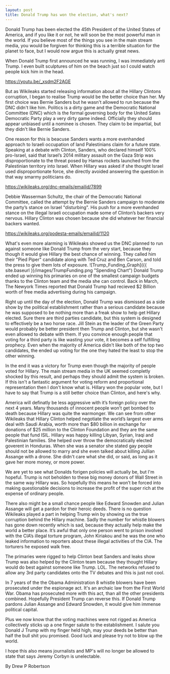 ```yaml
---
layout: post
title: Donald Trump has won the election, what's next?
---
```


Donald Trump has been elected the 45th President of the United States of America, and if you like it or not, he will soon be the most powerful man in the world. If you believe most of the things you see in the main stream media, you would be forgiven for thinking this is a terrible situation for the planet to face, but I would now argue this is actually great news.

When Donald Trump first announced he was running, I was immediately anti Trump. I even built sculptures of him on the beach just so I could watch people kick him in the head. 

<https://youtu.be/_xsdm2F2AGE>

But as Wikileaks started releasing information about all the Hillary Clintons corruption, I began to realise Trump would be the better choice than her. My first choice was Bernie Sanders but he wasn't allowed to run because the DNC didn't like him. Politics is a dirty game and the Democratic National Committee (DNC) which is the formal governing body for the United Sates Democratic Party play a very dirty game indeed. Officially they should appear unbiased until a nominee is chosen. They claim to be impartial, but they didn't like Bernie Sanders.

One reason for this is beacuse Sanders wants a more evenhanded approach to Israeli occupation of land Palestinians claim for a future state. Speaking at a debate with Clinton, Sanders, who declared himself 100% pro-Israel, said that Israel’s 2014 military assault on the Gaza Strip was disproportionate to the threat posed by Hamas rockets launched from the Palestinian territory into Israel. When Hillary was asked if she thought Israel used disproportionate force, she directly avoided answering the question in that way smarmy politicians do.

<https://wikileaks.org/dnc-emails/emailid/7899>

Debbie Wasserman Schultz, the chair of the Democratic National Committee, called the attempt by the Bernie Sanders campaign to moderate the party’s stance on Israel "disturbing". His push for a more evenhanded stance on the illegal Israeli occupation made some of Clinton’s backers very nervous. Hillary Clinton was chosen because she did whatever her financial backers wanted.

<https://wikileaks.org/podesta-emails/emailid/1120>

What's even more alarming is Wikileaks showed us the DNC planned to run against someone like Donald Trump from the very start, because they though it would give Hillary the best chance of winning. They called him their "Pied Piper" candidate along with Ted Cruz and Ben Carson, and told the press to give them lots of exposure. 
![Trump_Funding_Graph]({{ site.baseurl }}/images/TrumpFunding.png "Spending Chart")
Donald Trump ended up winning his primaries on one of the smallest campaign budgets thanks to the Clinton team and the media she can control. Back in March, The Newyork Times reported that Donald Trump had recieved $2 Billion worth of free media advertising during his campaign. 

Right up until the day of the election, Donald Trump was dismissed as a side show by the political establishment rather than a serious candidate because he was supposed to be nothing more than a freak show to help get Hillary elected. Sure there are third parties candidate, but this system is designed to effectively be a two horse race. Jill Stein as the leader of the Green Party would probably be better president then Trump and Clinton, but she wasn't even allowed to debate with them. If you convince enough people that voting for a third party is like wasting your vote, it becomes a self fulfilling prophecy. Even when the majority of America didn't like both of the top two candidates, the ended up voting for the one they hated the least to stop the other winning.

In the end it was a victory for Trump even though the majority of people voted for Hillary. The main stream media in the UK seemed completly shocked by this result, and perhaps they should admit the system is broken. If this isn't a fantastic argument for voting reform and proportional representation then I don't know what is. Hillary won the popular vote, but I have to say that Trump is a still better choice than Clinton, and here's why.

America will definatly be less aggressive with it’s foreign policy over the next 4 years. Many thousands of innocent people won’t get bombed to death because Hillary was quite the warmonger. We can see from other Wikileaks that Hillary Clinton helped negotiate the world’s largest ever arms deal with Saudi Arabia, worth more than $80 billion in exchange for donations of $25 million to the Clinton Foundation and they are the same people that fund ISIL. Hillary was happy killing Libyan, Syrian, Iraqi and Palestinian families. She helped over throw the democratically elected goverent in Honduras. When she was a senator she stated gay people should not be allowed to marry and she even talked about killing Jullian Assange with a drone. She didn't care what she did, or said, as long as it gave her more money, or more power.

We are yet to see what Donalds forigen policies will actually be, but I'm hopeful. Trump is not beholden to these big money donors of Wall Street in the same way Hillary was. So hopefully this means he won’t be forced into making questionable decisions to increase the profit of the super rich at the expense of ordinary people.

There also might be a small chance people like Edward Snowden and Julian Assange will get a pardon for their heroic deeds. There is no question Wikileaks played a part in helping Trump win by showing us the true corruption behind the Hillary machine. Sadly the number for whistle blowers has gone down recently which is sad, because they actually help make the world a better place. It’s awful that only one person went to prison involved with the CIA’s illegal torture program, John Kiriakou and he was the one who leaked information to reporters about these illegal activities of the CIA. The torturers he exposed walk free.

The primaries were rigged to help Clinton beat Sanders and leaks show Trump was also helped by the Clinton team because they thought Hillary would do best against someone like Trump. LOL. The networks refused to allow any 3rd party candidates onto the TV debates and this is just not cool.
 
In 7 years of the the Obama Administration 8 whistle blowers have been prosecuted under the espionage act. It's an archaic law from the First World War. Obama has prosecuted more with this act, than all the other presidents combined. Hopefully President Trump can reverse this. If Donald Trump pardons Julian Assange and Edward Snowden, it would give him immense political capital.  

Plus we now know that the voting machines were not rigged as America collectively sticks up a one finger salute to the establishment. I salute you Donald J Trump with my finger held high, may your deeds be better than half the bull shit you promised. Good luck and please try not to blow up the world.

I hope this also means journalists and MP's will no longer be allowed to state that says Jeremy Corbyn is unelectable. 

By Drew P Robertson
